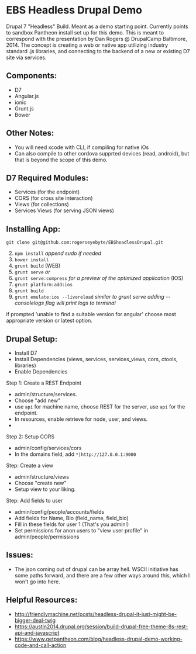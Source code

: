 EBS Headless Drupal Demo
========

Drupal 7 "Headless" Build. Meant as a demo starting point. Currently points to sandbox Pantheon install set up for this demo. This is meant to correspond with the presentation by Dan Rogers @ DrupalCamp Baltimore, 2014. The concept is creating a web or native app utilizing industry standard .js libraries, and connecting to the backend of a new or existing D7 site via services.

Components:
-----------
- D7
- Angular.js
- ionic
- Grunt.js
- Bower

Other Notes:
-----------
- You will need xcode with CLI, if compiling for native iOs
- Can also compile to other cordova supprted devices (read, android), but that is beyond the scope of this demo.

D7 Required Modules:
-----------
- Services (for the endpoint)
- CORS (for cross site interaction)
- Views (for collections)
- Services Views (for serving JSON views)

Installing App: 
-----------
```
git clone git@github.com:rogerseyebyte/EBSheadlessDrupal.git
```
2. ``` npm install ``` *append sudo if needed*
3. ``` bower install ```
4. ``` grunt build ``` (WEB)
5. ``` grunt serve ``` *or*
6. ``` grunt serve:compress ``` *for a preview of the optimized application*
(IOS)
7. ``` grunt platform:add:ios ``` 
8. ``` grunt build ```
9. ``` grunt emulate:ios --livereload ``` *similar to grunt serve adding --consolelogs flag will print logs to terminal*

if prompted 'unable to find a suitable version for angular'
choose most appropriate version or latest option.

Drupal Setup:
-----------
- Install D7
- Install Dependencies (views, services, services_views, cors, ctools, libraries)
- Enable Dependencies

Step 1: Create a REST Endpoint
- admin/structure/services. 
- Choose "add new"
- use ```api``` for machine name, choose REST for the server, use ```api``` for the endpoint.
- In resources, enable retrieve for node, user, and views.
- 
Step 2: Setup CORS
- admin/config/services/cors
- In the domains field, add ```*|http://127.0.0.1:9000```

Step: Create a view
- admin/structure/views
- Choose "create new"
- Setup view to your liking.

Step: Add fields to user
- admin/config/people/accounts/fields
- Add fields for Name, Bio (field_name, field_bio)
- Fill in these fields for user 1 (That's you admin!)
- Set permissions for anon users to "view user profile" in admin/people/permissions

Issues:
-----------
- The json coming out of drupal can be array hell. WSCII initiative has some paths forward, and there are a few other ways around this, which I won't go into here.

Helpful Resources:
-----------
- http://friendlymachine.net/posts/headless-drupal-it-just-might-be-bigger-deal-twig
- https://austin2014.drupal.org/session/build-drupal-free-theme-8s-rest-api-and-javascript
- https://www.getpantheon.com/blog/headless-drupal-demo-working-code-and-call-action
